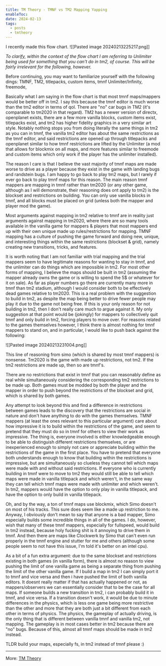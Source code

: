 ```yaml
---
title: TM Theory - TMNF vs TM2 Mapping Yapping
enableToc: 
date: 2024-02-13
tags:
  - posts
  - tmtheory
---
```

I recently made this flow chart.
![[Pasted image 20240213225217.png]]

*To clarify, within the context of the flow chart I am referring to Unlimiter being used for something that you can't do in tm2, of course. This will be fairly irrelevant for the following, however.*

Before continuing, you may want to familiarize yourself with the following dings: TMNF, TM2, titlepacks, custom items, tmnf Unlimiter/Infinity, freemode, 

Basically what I am saying in the flow chart is that most tmnf maps/mappers would be better off in tm2. I say this because the tmnf editor is much worse than the tm2 editor in terms of qol. There are "no" car bugs in TM2 (it's comparable to tm2020 in that regard). TM2 has a newer version of directx, openplanet exists, there are a few more vanilla blocks, custom items exist, titlepacks exist, and tm2 has higher fidelity graphics in a very similar art style. Notably nothing stops you from doing literally the same things in tm2 as you can in tmnf, the vanilla tm2 editor has about the same restrictions as the tmnf editor, and said restrictions are opened up through titlepacks and openplanet similar to how tmnf restrictions are lifted by the Unlimiter (a mod that allows for blockmix on all maps, and more features similar to freemode and custom items which only work if the player has the unlimiter installed).

The reason I care is that I believe the vast majority of tmnf maps are made worse to drive as a player because they exist in the game with landing bugs and randstein bugs. I am happy to go back to play tm2 maps, but I rarely if ever go back to play tmnf maps for this reason. The main reason tmnf mappers are mapping in tmnf rather than tm2020 (or any other game, although as I will demonstrate, their reasoning does ont apply to tm2) is the blockset and restrictions on building. You can only use vanilla blocks in tmnf, and all blocks must be placed on grid (unless both the mapper and player mod the game).

Most arguments against mapping in tm2 relative to tmnf are in reality just arguments against mapping in tm2020, where there are so many tools available in the vanilla game for mappers & players that most mappers end up with their own unique made up rules/restrictions for mapping. TMNF mapping has a culture of pushing the game forward and doing new, unique, and interesting things within the same restrictions (blockset & grid), namely creating new transitions, tricks, and features.

It is worth noting that I am not familiar with trial mapping and the trial mappers seem to have legitimate reasons for wanting to stay in tmnf, and the unlimiter can do things which are impossible in tm2. For most other forms of mapping, I believe the maps should be built in tm2 (assuming the mapper already owns the game or is willing to spend the 5$ or whatever for it on sale). As far as player numbers go there are currently many more in tmnf than tm2 stadium, although I would consider both to be effectively dead games relative to tm2020. This is a real problem with the suggestion to build in tm2, as despite the map being better to drive fewer people may play it due to the game not being free. If this is your only reason for not building in tm2, then I don't really care much to argue against it. My only suggestion at that point would be (jokingly) for mappers to collectively quit tmnf and only build in tm2, forcing players to move over. For reasons related to the games themselves however, I think there is almost nothing for tmnf mappers to stand on, and in particular, I would like to push back against the following:

![[Pasted image 20240213231004.png]]

This line of reasoning from simo (which is shared by most tmnf mappers) is nonsense. Tm2020 is the game with made up restrictions, not tm2. If the tm2 restrictions are made up, then so are tmnf's.

There are no restrictions that exist in tmnf that you can reasonably define as real while simultaneously considering the corresponding tm2 restrictions to be made up. Both games must be modded by both the player and the mapper in order to push beyond the restrictions of the blockset and grid, which is shared by both games.

Any attempt to look beyond this and find a difference in restrictions between games leads to the discovery that the restrictions are social in nature and don't have anything to do with the games themselves. TMNF mappers (at least the ones relevant to this particular argument) care about how impressive it is to build within the restrictions of the game, and seem to pretend that they must do so in tmnf for others to view their work as impressive. The thing is, everyone involved is either knowledgeable enough to be able to distinguish different restrictions themselves, or are inexperienced enough to simply not care or appreciate building within the restrictions of the game in the first place. You have to pretend that everyone both understands enough to know that building within the restrictions is impressive, but are simultaneously so clueless they cannot tell which maps were made with and without said restrictions. If everyone who is currently building in tmnf were to move to tm2 they would still be able to tell which maps were made in vanilla titlepack and which weren't, in the same way they can tell which tmnf maps were made with unlimiter and which weren't. In tm2, mappers would have the option to only play in vanilla titlepack, and have the option to only build in vanilla titlepack. 

Oh, and by the way, a ton of tmnf maps use blockmix, which Simo doesn't on most of his tracks. This sure does seem like a made up restriction to me. Anyway, I obviously don't mean to say that anyone is a bad mapper, Simo especially builds some incredible things in all of the games. I do, however, wish that many of these tmnf mappers, especially for fullspeed, would build in tm2 instead, because holy fucking shit is it annoying to drive them in tmnf. And then there are maps like Clockwerk by Simo that can't even run properly in the tmnf engine and stutter for me and others (although some people seem to not have this issue, I'm told it's better on an intel cpu).

As a bit of a fun extra argument: due to the same blockset and restrictions existing in both games (in vanilla form), there is almost no reason to view pushing the limit of one vanilla game as being a separate thing from pushing the limit of the other vanilla game. If I build a map in tm2 I can simply port it to tmnf and vice versa
and then i have pushed the limit of both vanilla editors. It doesnt really matter if that has actually happened or not, as mappers/observers we can essentially consider that to be the case for all maps. If someone builds a new transition in tm2,
i can probably build it in tmnf, and vice versa. If a transition doesn't work, it would be due to minute differences in the physics, which is less one game being more restrictive than the other and more that they are both just a bit different from each other in terms of physics. The physics, the gameplay of actually driving, is the only thing that is different between vanilla tmnf and vanilla tm2, not mapping. The gameplay is in most cases better in tm2 because there are "no" bugs. Because of this, almost all tmnf maps should be made in tm2 instead.

TLDR build your maps, especially fs, in tm2 instead of tmnf please :)

---
More: [TM Theory](./tags/tmtheory)
